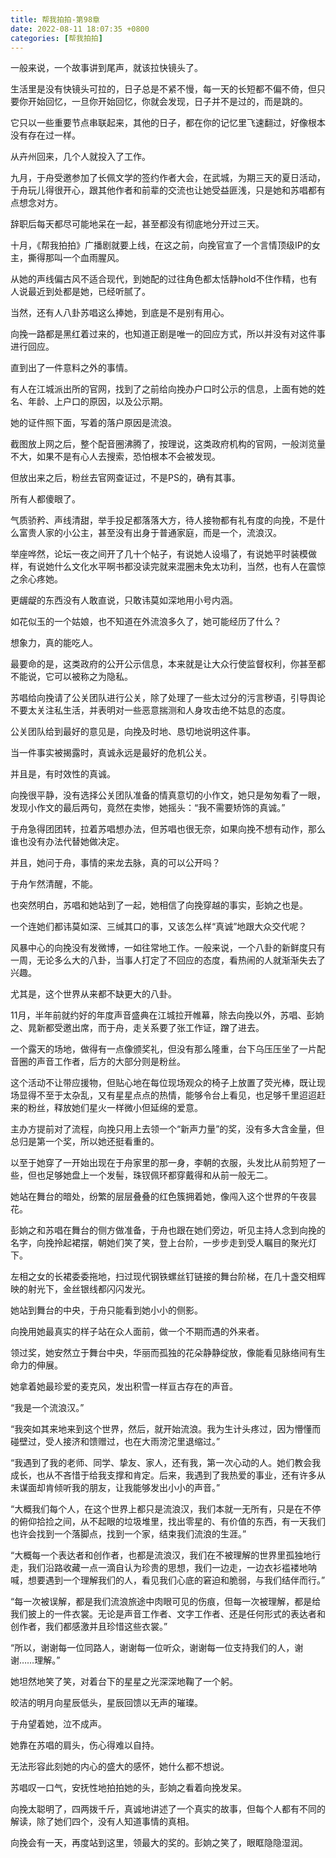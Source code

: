 ```yaml
---
title: 帮我拍拍-第98章
date: 2022-08-11 18:07:35 +0800
categories: [帮我拍拍]
---
```


一般来说，一个故事讲到尾声，就该拉快镜头了。

生活里是没有快镜头可拉的，日子总是不紧不慢，每一天的长短都不偏不倚，但只要你开始回忆，一旦你开始回忆，你就会发现，日子并不是过的，而是跳的。

它只以一些重要节点串联起来，其他的日子，都在你的记忆里飞速翻过，好像根本没有存在过一样。

从卉州回来，几个人就投入了工作。

九月，于舟受邀参加了长佩文学的签约作者大会，在武城，为期三天的夏日活动，于舟玩儿得很开心，跟其他作者和前辈的交流也让她受益匪浅，只是她和苏唱都有点想念对方。

辞职后每天都尽可能地呆在一起，甚至都没有彻底地分开过三天。

十月，《帮我拍拍》广播剧就要上线，在这之前，向挽官宣了一个言情顶级IP的女主，撕得那叫一个血雨腥风。

从她的声线偏古风不适合现代，到她配的过往角色都太恬静hold不住作精，也有人说最近到处都是她，已经听腻了。

当然，还有人八卦苏唱这么捧她，到底是不是别有用心。

向挽一路都是黑红着过来的，也知道正剧是唯一的回应方式，所以并没有对这件事进行回应。

直到出了一件意料之外的事情。

有人在江城派出所的官网，找到了之前给向挽办户口时公示的信息，上面有她的姓名、年龄、上户口的原因，以及公示期。

她的证件照下面，写着的落户原因是流浪。

截图放上网之后，整个配音圈沸腾了，按理说，这类政府机构的官网，一般浏览量不大，如果不是有心人去搜索，恐怕根本不会被发现。

但放出来之后，粉丝去官网查证过，不是PS的，确有其事。

所有人都傻眼了。

气质骄矜、声线清甜，举手投足都落落大方，待人接物都有礼有度的向挽，不是什么富贵人家的小公主，甚至没有出身于普通家庭，而是一个，流浪汉。

举座哗然，论坛一夜之间开了几十个帖子，有说她人设塌了，有说她平时装模做样，有说她什么文化水平啊书都没读完就来混圈未免太功利，当然，也有人在震惊之余心疼她。

更龌龊的东西没有人敢直说，只敢讳莫如深地用小号内涵。

如花似玉的一个姑娘，也不知道在外流浪多久了，她可能经历了什么？

想象力，真的能吃人。

最要命的是，这类政府的公开公示信息，本来就是让大众行使监督权利，你甚至都不能说，它可以被称之为隐私。

苏唱给向挽请了公关团队进行公关，除了处理了一些太过分的污言秽语，引导舆论不要太关注私生活，并表明对一些恶意揣测和人身攻击绝不姑息的态度。

公关团队给到最好的意见是，向挽及时地、恳切地说明这件事。

当一件事实被揭露时，真诚永远是最好的危机公关。

并且是，有时效性的真诚。

向挽很平静，没有选择公关团队准备的情真意切的小作文，她只是匆匆看了一眼，发现小作文的最后两句，竟然在卖惨，她摇头：“我不需要矫饰的真诚。”

于舟急得团团转，拉着苏唱想办法，但苏唱也很无奈，如果向挽不想有动作，那么谁也没有办法代替她做决定。

并且，她问于舟，事情的来龙去脉，真的可以公开吗？

于舟乍然清醒，不能。

也突然明白，苏唱和她站到了一起，她相信了向挽穿越的事实，彭姠之也是。

一个连她们都讳莫如深、三缄其口的事，又该怎么样“真诚”地跟大众交代呢？

风暴中心的向挽没有发微博，一如往常地工作。一般来说，一个八卦的新鲜度只有一周，无论多么大的八卦，当事人打定了不回应的态度，看热闹的人就渐渐失去了兴趣。

尤其是，这个世界从来都不缺更大的八卦。

11月，半年前就约好的年度声音盛典在江城拉开帷幕，除去向挽以外，苏唱、彭姠之、晁新都受邀出席，而于舟，走关系要了张工作证，蹭了进去。

一个露天的场地，做得有一点像颁奖礼，但没有那么隆重，台下乌压压坐了一片配音圈的声音工作者，后方的大部分则是粉丝。

这个活动不让带应援物，但贴心地在每位现场观众的椅子上放置了荧光棒，既让现场显得不至于太杂乱，又有星星点点的热情，能够令台上看见，也足够千里迢迢赶来的粉丝，释放她们星火一样微小但延绵的爱意。

主办方提前对了流程，向挽只用上去领一个“新声力量”的奖，没有多大含金量，但总归是第一个奖，所以她还挺看重的。

以至于她穿了一开始出现在于舟家里的那一身，李朝的衣服，头发比从前剪短了一些，但也足够她盘上一个发髻，珠钗佩环都穿戴得和从前一般无二。

她站在舞台的暗处，纷繁的层层叠叠的红色簇拥着她，像闯入这个世界的午夜昙花。

彭姠之和苏唱在舞台的侧方做准备，于舟也跟在她们旁边，听见主持人念到向挽的名字，向挽拎起裙摆，朝她们笑了笑，登上台阶，一步步走到受人瞩目的聚光灯下。

左相之女的长裙委委拖地，扫过现代钢铁螺丝钉链接的舞台阶梯，在几十盏交相辉映的射光下，金丝银线都闪闪发光。

她站到舞台的中央，于舟只能看到她小小的侧影。

向挽用她最真实的样子站在众人面前，做一个不期而遇的外来者。

领过奖，她安然立于舞台中央，华丽而孤独的花朵静静绽放，像能看见脉络间有生命力的伸展。

她拿着她最珍爱的麦克风，发出积雪一样亘古存在的声音。

“我是一个流浪汉。”

“我突如其来地来到这个世界，然后，就开始流浪。我为生计头疼过，因为懵懂而碰壁过，受人接济和馈赠过，也在大雨滂沱里退缩过。”

“我遇到了我的老师、同学、挚友、家人，还有我，第一次心动的人。她们教会我成长，也从不吝惜于给我支撑和肯定。后来，我遇到了我热爱的事业，还有许多从未谋面却肯倾听我的朋友，让我能够发出小小的声音。”

“大概我们每个人，在这个世界上都只是流浪汉，我们本就一无所有，只是在不停的俯仰拾捡之间，从不起眼的垃圾堆里，找出零星的、有价值的东西，有一天我们也许会找到一个落脚点，找到一个家，结束我们流浪的生涯。”

“大概每一个表达者和创作者，也都是流浪汉，我们在不被理解的世界里孤独地行走，我们沿路收藏一点一滴自认为珍贵的思想，我们一边走，一边衣衫褴褛地呐喊，想要遇到一个理解我们的人，看见我们心底的窘迫和脆弱，与我们结伴而行。”

“每一次被误解，都是我们流浪旅途中肉眼可见的伤痕，但每一次被理解，都是给我们披上的一件衣裳。无论是声音工作者、文字工作者、还是任何形式的表达者和创作者，我们都感激并且珍惜这些衣裳。”

“所以，谢谢每一位同路人，谢谢每一位听众，谢谢每一位支持我们的人，谢谢……理解。”

她坦然地笑了笑，对着台下的星星之光深深地鞠了一个躬。

皎洁的明月向星辰低头，星辰回馈以无声的璀璨。

于舟望着她，泣不成声。

她靠在苏唱的肩头，伤心得难以自持。

无法形容此刻她的内心的盛大的感怀，她什么都不想说。

苏唱叹一口气，安抚性地拍拍她的头，彭姠之看着向挽发呆。

向挽太聪明了，四两拨千斤，真诚地讲述了一个真实的故事，但每个人都有不同的解读，除了她们四个，没有人知道事情的真相。

向挽会有一天，再度站到这里，领最大的奖的。彭姠之笑了，眼眶隐隐湿润。

